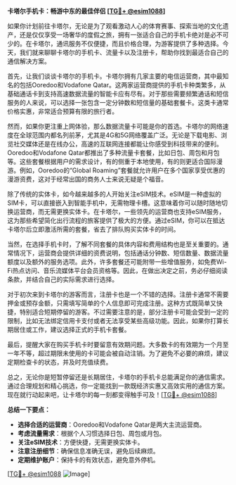 **卡塔尔手机卡：畅游中东的最佳伴侣 [[TG💪+ @esim1088](https://t.me/s/esim1088)]**

如果你计划前往卡塔尔，无论是为了观看激动人心的体育赛事、探索当地的文化遗产，还是仅仅享受一场奢华的度假之旅，拥有一张适合自己的手机卡绝对是必不可少的。在卡塔尔，通讯服务不仅便捷，而且价格合理，为游客提供了多种选择。今天，我们就来聊聊卡塔尔的手机卡、流量卡以及注册卡，帮助你找到最适合自己的通信解决方案。

首先，让我们谈谈卡塔尔的手机卡。卡塔尔拥有几家主要的电信运营商，其中最知名的包括Ooredoo和Vodafone Qatar。这两家运营商提供的手机卡种类繁多，从基础通话卡到支持高速数据流量的智能卡应有尽有。对于那些需要频繁通话和短信服务的人来说，可以选择一张包含一定分钟数和短信量的基础套餐卡。这类卡通常价格实惠，非常适合预算有限的旅行者。

然而，如果你更注重上网体验，那么数据流量卡可能是你的首选。卡塔尔的网络速度在全球范围内都名列前茅，尤其是4G和5G网络覆盖广泛。无论是下载电影、浏览社交媒体还是在线办公，高速的互联网连接都能让你感受到科技带来的便利。Ooredoo和Vodafone Qatar都推出了多种流量卡套餐，比如日包、周包和月包等。这些套餐根据用户的需求设计，有的侧重于本地使用，有的则更适合国际漫游。例如，Ooredoo的“Global Roaming”套餐就允许用户在多个国家享受优惠的漫游资费，这对于经常出国的商务人士来说无疑是个福音。

除了传统的实体卡，如今越来越多的人开始关注eSIM技术。eSIM是一种虚拟的SIM卡，可以直接嵌入到智能手机中，无需物理卡槽。这意味着你可以随时随地切换运营商，而无需更换实体卡。在卡塔尔，一些领先的运营商也支持eSIM服务，这为那些希望简化出行流程的旅客提供了极大的方便。通过eSIM，你可以在抵达卡塔尔后立即激活所需的套餐，省去了排队购买实体卡的时间。

当然，在选择手机卡时，了解不同套餐的具体内容和费用结构也是至关重要的。通常情况下，运营商会提供详细的资费说明，包括通话分钟数、短信数量、数据流量额度以及额外的服务选项。此外，许多套餐还可能附带一些增值服务，如免费Wi-Fi热点访问、音乐流媒体平台会员资格等。因此，在做出决定之前，务必仔细阅读条款，并结合自己的实际需求进行选择。

对于初次来到卡塔尔的游客而言，注册卡也是一个不错的选择。注册卡通常不需要押金或预存金额，只需填写简单的个人信息即可完成注册。这种方式既简单又快捷，特别适合短期停留的游客。不过需要注意的是，部分注册卡可能会受到一定的限制，比如无法绑定信用卡支付或者无法享受某些高级功能。因此，如果你打算长期居住或工作，建议选择正式的手机卡套餐。

最后，提醒大家在购买手机卡时要留意有效期问题。大多数卡的有效期为一个月至一年不等，超过期限未使用的卡可能会被自动注销。为了避免不必要的麻烦，建议定期检查卡的状态，并及时充值续费。

总之，无论你是短暂停留还是长期居住，卡塔尔的手机卡总能满足你的通信需求。通过合理规划和精心挑选，你一定能找到一款既经济实惠又高效实用的通信方案。现在就行动起来吧，让卡塔尔的每一刻都变得触手可及！[[TG💪+ @esim1088](https://t.me/s/esim1088)]

**总结一下要点：**
- **选择合适的运营商**：Ooredoo和Vodafone Qatar是两大主流运营商。
- **考虑流量需求**：根据个人习惯选择日包、周包或月包。
- **关注eSIM技术**：方便快捷，无需更换实体卡。
- **注意注册细节**：确保信息准确无误，避免后续麻烦。
- **定期维护账户**：保持卡的有效状态，避免意外停机。

[[TG💪+ @esim1088](https://t.me/s/esim1088) ![Image](https://i.postimg.cc/4NQfJmqS/Snipaste-2025-05-13-00-14-12.png)]